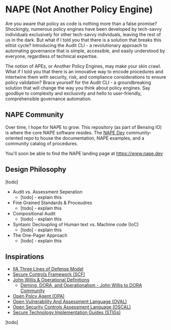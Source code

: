 # NAPE (Not Another Policy Engine)

Are you aware that policy as code is nothing more than a false promise? Shockingly, numerous policy engines have been developed by tech-savvy individuals exclusively for other tech-savvy individuals, leaving the rest of us in the dark. But what if I told you that there is a solution that breaks this elitist cycle? Introducing the Audit CLI - a revolutionary approach to automating governance that is simple, accessible, and easily understood by everyone, regardless of technical expertise.

The notion of APEs, or Another Policy Engines, may make your skin crawl. What if I told you that there is an innovative way to encode procedures and intertwine them with security, risk, and compliance considerations to ensure policy validation? Brace yourself for the Audit CLI - a groundbreaking solution that will change the way you think about policy engines. Say goodbye to complexity and exclusivity and hello to user-friendly, comprehensible governance automation.

## NAPE Community

Over time, I hope for NAPE to grow.  This repository (as part of Bensing IO) is where the core NAPE software resides.  The [NAPE Dev](https://github.com/nape-dev) community-oriented repo to house the documentation, NAPE examples, and a community catalog of procedures.

You'll soon be able to find the NAPE landing page at https://www.nape.dev

## Design Philosophy

[todo]

- Audit vs. Assessment Seperation
  - [todo] - explain this
- Fine Grained Standards & Proceudres
  - [todo] - explain this
- Compositional Audit
  - [todo] - explain this
- Syntaxic Decloupling of Human text vs. Machine code (IoC)
  - [todo] - explain this
- The One-Pager Approach
  - [todo] - explain this

## Inspirations

- [IIA Three Lines of Defense Model](https://www.theiia.org/en/content/position-papers/2020/the-iias-three-lines-model-an-update-of-the-three-lines-of-defense/)
- [Secure Controls Framework (SCF)](https://securecontrolsframework.com/)
- [John Willis & Operational Definitions](https://www.profound-deming.com/blog-1/fli1w9qnfbdp2b87jm3vnbal7wqjz4)
  - [Deming, DORA, and Operationalism - John Willis to DORA Community](https://www.youtube.com/watch?v=sH34-UiU8w0)
- [Open Polcy Agent (OPA)](https://www.openpolicyagent.org/)
- [Open Vulnerability And  Assessment Language (OVAL)](https://csrc.nist.gov/glossary/term/open_vulnerability_and_assessment_language)
- [Open Security Controls Assessment Language (OSCAL)](https://pages.nist.gov/OSCAL/)
- [Secure Technology Implementation Guides (STIGs)](https://public.cyber.mil/stigs/)

[todo]
